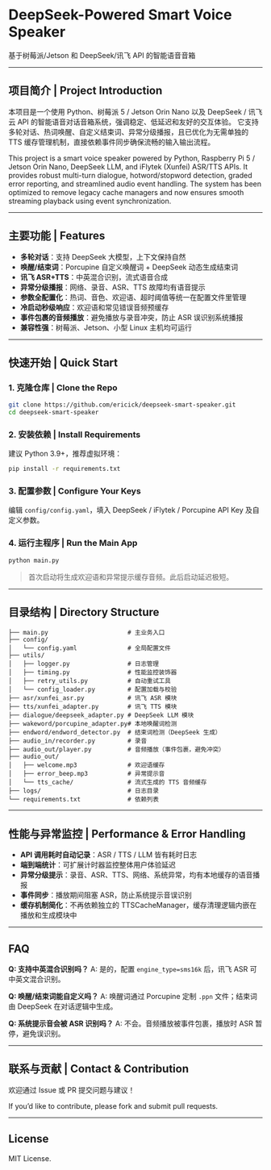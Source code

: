 # DeepSeek-Powered Smart Voice Speaker

基于树莓派/Jetson 和 DeepSeek/讯飞 API 的智能语音音箱

---

## 项目简介 | Project Introduction

本项目是一个使用 Python、树莓派 5 / Jetson Orin Nano 以及 DeepSeek / 讯飞云 API 的智能语音对话音箱系统，强调稳定、低延迟和友好的交互体验。
它支持多轮对话、热词唤醒、自定义结束词、异常分级播报，且已优化为无需单独的 TTS 缓存管理机制，直接依赖事件同步确保流畅的输入输出流程。

This project is a smart voice speaker powered by Python, Raspberry Pi 5 / Jetson Orin Nano, DeepSeek LLM, and iFlytek (Xunfei) ASR/TTS APIs. It provides robust multi-turn dialogue, hotword/stopword detection, graded error reporting, and streamlined audio event handling. The system has been optimized to remove legacy cache managers and now ensures smooth streaming playback using event synchronization.

---

## 主要功能 | Features

* **多轮对话**：支持 DeepSeek 大模型，上下文保持自然
* **唤醒/结束词**：Porcupine 自定义唤醒词 + DeepSeek 动态生成结束词
* **讯飞 ASR+TTS**：中英混合识别，流式语音合成
* **异常分级播报**：网络、录音、ASR、TTS 故障均有语音提示
* **参数全配置化**：热词、音色、欢迎语、超时阈值等统一在配置文件里管理
* **冷启动秒级响应**：欢迎语和常见错误音频预缓存
* **事件包裹的音频播放**：避免播放与录音冲突，防止 ASR 误识别系统播报
* **兼容性强**：树莓派、Jetson、小型 Linux 主机均可运行

---

## 快速开始 | Quick Start

### 1. 克隆仓库 | Clone the Repo

```bash
git clone https://github.com/ericick/deepseek-smart-speaker.git
cd deepseek-smart-speaker
```

### 2. 安装依赖 | Install Requirements

建议 Python 3.9+，推荐虚拟环境：

```bash
pip install -r requirements.txt
```

### 3. 配置参数 | Configure Your Keys

编辑 `config/config.yaml`，填入 DeepSeek / iFlytek / Porcupine API Key 及自定义参数。

### 4. 运行主程序 | Run the Main App

```bash
python main.py
```

> 首次启动将生成欢迎语和异常提示缓存音频。此后启动延迟极短。

---

## 目录结构 | Directory Structure

```
├── main.py                      # 主业务入口
├── config/
│   └── config.yaml              # 全局配置文件
├── utils/
│   ├── logger.py                # 日志管理
│   ├── timing.py                # 性能监控装饰器
│   ├── retry_utils.py           # 自动重试工具
│   └── config_loader.py         # 配置加载与校验
├── asr/xunfei_asr.py            # 讯飞 ASR 模块
├── tts/xunfei_adapter.py        # 讯飞 TTS 模块
├── dialogue/deepseek_adapter.py # DeepSeek LLM 模块
├── wakeword/porcupine_adapter.py# 本地唤醒词检测
├── endword/endword_detector.py  # 结束词检测（DeepSeek 生成）
├── audio_in/recorder.py         # 录音
├── audio_out/player.py          # 音频播放（事件包裹，避免冲突）
├── audio_out/
│   ├── welcome.mp3              # 欢迎语缓存
│   ├── error_beep.mp3           # 异常提示音
│   └── tts_cache/               # 流式生成的 TTS 音频缓存
├── logs/                        # 日志目录
└── requirements.txt             # 依赖列表
```

---

## 性能与异常监控 | Performance & Error Handling

* **API 调用耗时自动记录**：ASR / TTS / LLM 皆有耗时日志
* **端到端统计**：可扩展计时器监控整体用户体验延迟
* **异常分级提示**：录音、ASR、TTS、网络、系统异常，均有本地缓存的语音播报
* **事件同步**：播放期间阻塞 ASR，防止系统提示音误识别
* **缓存机制简化**：不再依赖独立的 TTSCacheManager，缓存清理逻辑内嵌在播放和生成模块中

---

## FAQ

**Q: 支持中英混合识别吗？**
A: 是的，配置 `engine_type=sms16k` 后，讯飞 ASR 可中英文混合识别。

**Q: 唤醒/结束词能自定义吗？**
A: 唤醒词通过 Porcupine 定制 `.ppn` 文件；结束词由 DeepSeek 在对话逻辑中生成。

**Q: 系统提示音会被 ASR 识别吗？**
A: 不会。音频播放被事件包裹，播放时 ASR 暂停，避免误识别。

---

## 联系与贡献 | Contact & Contribution

欢迎通过 Issue 或 PR 提交问题与建议！

If you’d like to contribute, please fork and submit pull requests.

---

## License

MIT License.
